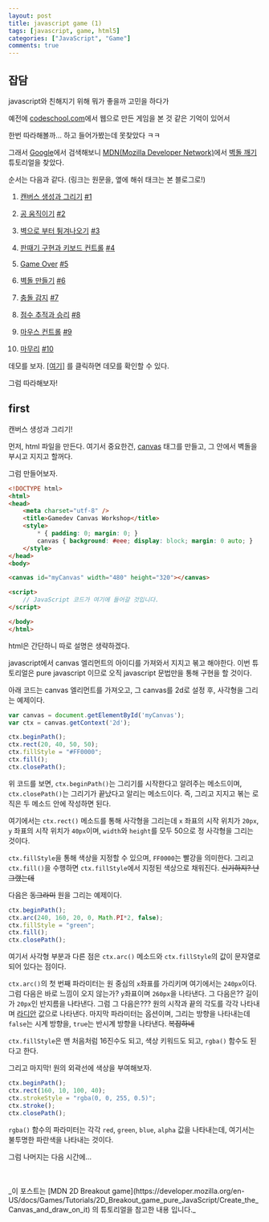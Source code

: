 ```yaml
---
layout: post
title: javascript game (1)
tags: [javascript, game, html5]
categories: ["JavaScript", "Game"]
comments: true
---
```


## 잡담

javascript와 친해지기 위해 뭐가 좋을까 고민을 하다가

예전에 [codeschool.com](https://www.codeschool.com/)에서 웹으로 만든 게임을 본 것 같은 기억이 있어서

한번 따라해볼까... 하고 들어가봤는데 못찾았다 ㅋㅋ

그래서 [Google](http://www.google.com)에서 검색해보니 [MDN(Mozilla Developer Network)](https://developer.mozilla.org)에서 [벽돌 깨기](https://developer.mozilla.org/ko/docs/Games/Tutorials/%EC%88%9C%EC%88%98%ED%95%9C_%EC%9E%90%EB%B0%94%EC%8A%A4%ED%81%AC%EB%A6%BD%ED%8A%B8%EB%A5%BC_%EC%9D%B4%EC%9A%A9%ED%95%9C_2D_%EB%B2%BD%EB%8F%8C%EA%B9%A8%EA%B8%B0_%EA%B2%8C%EC%9E%84) 튜토리얼을 찾았다.


순서는 다음과 같다. (링크는 원문을, 옆에 해쉬 태크는 본 블로그로!)

1. [캔버스 생성과 그리기](https://developer.mozilla.org/en-US/docs/Games/Tutorials/2D_Breakout_game_pure_JavaScript/Create_the_Canvas_and_draw_on_it) [#1](#first)

2. [공 움직이기](https://developer.mozilla.org/en-US/docs/Games/Workflows/2D_Breakout_game_pure_JavaScript/Move_the_ball) [#2](/2017/04/18/js-game-02/)

3. [벽으로 부터 튕겨나오기](https://developer.mozilla.org/en-US/docs/Games/Workflows/2D_Breakout_game_pure_JavaScript/Bounce_off_the_walls) [#3](/2017/04/19/js-game-03/)

4. [판때기 구현과 키보드 컨트롤](https://developer.mozilla.org/en-US/docs/Games/Workflows/2D_Breakout_game_pure_JavaScript/Paddle_and_keyboard_controls) [#4](/2017/04/20/js-game-04/)

5. [Game Over](https://developer.mozilla.org/en-US/docs/Games/Workflows/2D_Breakout_game_pure_JavaScript/Game_over) [#5](/2017/04/21/js-game-05/)

6. [벽돌 만들기](https://developer.mozilla.org/en-US/docs/Games/Workflows/2D_Breakout_game_pure_JavaScript/Build_the_brick_field) [#6](/2017/04/24/js-game-06/)

7. [충돌 감지](https://developer.mozilla.org/en-US/docs/Games/Workflows/2D_Breakout_game_pure_JavaScript/Collision_detection) [#7](#seventh)

8. [점수 추적과 승리](https://developer.mozilla.org/en-US/docs/Games/Workflows/2D_Breakout_game_pure_JavaScript/Track_the_score_and_win) [#8](#eighth)

9. [마우스 컨트롤](https://developer.mozilla.org/en-US/docs/Games/Workflows/2D_Breakout_game_pure_JavaScript/Mouse_controls) [#9](#ninth)

10. [마무리](https://developer.mozilla.org/en-US/docs/Games/Workflows/2D_Breakout_game_pure_JavaScript/Finishing_up) [#10](#tenth)


데모를 보자. [\[여기\]](https://seunghun-kim.github.io/Block-Breaker/) 를 클릭하면 데모를 확인할 수 있다.

그럼 따라해보자!



## first

캔버스 생성과 그리기!

먼저, html 파일을 만든다. 여기서 중요한건, [canvas](https://developer.mozilla.org/ko/docs/Web/HTML/Canvas/Tutorial) 태그를 만들고, 그 안에서 벽돌을 부시고 지지고 할꺼다.

그럼 만들어보자.

```html
<!DOCTYPE html>
<html>
<head>
    <meta charset="utf-8" />
    <title>Gamedev Canvas Workshop</title>
    <style>
    	* { padding: 0; margin: 0; }
    	canvas { background: #eee; display: block; margin: 0 auto; }
    </style>
</head>
<body>

<canvas id="myCanvas" width="480" height="320"></canvas>

<script>
	// JavaScript 코드가 여기에 들어갈 것입니다.
</script>

</body>
</html>

```

html은 간단하니 따로 설명은 생략하겠다.

javascript에서 canvas 엘리먼트의 아이디를 가져와서 지지고 볶고 해야한다. 이번 튜토리얼은 pure javascript 이므로 오직 javascript 문법만을 통해 구현을 할 것이다.

아래 코드는 canvas 엘리먼트를 가져오고, 그 canvas를 2d로 설정 후, 사각형을 그리는 예제이다.

```javascript
var canvas = document.getElementById('myCanvas');
var ctx = canvas.getContext('2d');

ctx.beginPath();
ctx.rect(20, 40, 50, 50);
ctx.fillStyle = "#FF0000";
ctx.fill();
ctx.closePath();
```

위 코드를 보면, `ctx.beginPath()`는 그리기를 시작한다고 알려주는 메소드이며, `ctx.closePath()`는 그리기가 끝났다고 알리는 메소드이다. 즉, 그리고 지지고 볶는 로직은 두 메소드 안에 작성하면 된다.

여기에서는 `ctx.rect()` 메소드를 통해 사각형을 그리는데 `x` 좌표의 시작 위치가 `20px`, `y` 좌표의 시작 위치가 `40px`이며, `width`와 `height`를 모두 50으로 정 사각형을 그리는 것이다.

`ctx.fillStyle`을 통해 색상을 지정할 수 있으며, `FF0000`는 빨강을 의미한다. 그리고 `ctx.fill()`을 수행하면 `ctx.fillStyle`에서 지정된 색상으로 채워진다. ~~신기하지? 난 그랬는데~~

다음은 ~~동그라미~~ 원을 그리는 예제이다.

```javascript
ctx.beginPath();
ctx.arc(240, 160, 20, 0, Math.PI*2, false);
ctx.fillStyle = "green";
ctx.fill();
ctx.closePath();
```

여기서 사각형 부분과 다른 점은 `ctx.arc()` 메소드와 `ctx.fillStyle`의 값이 문자열로 되어 있다는 점이다.

`ctx.arc()`의 첫 번째 파라미터는 원 중심의 `x`좌표를 가리키며 여기에서는 `240px`이다. 그럼 다음은 바로 느낌이 오지 않는가? `y`좌표이며 `260px`을 나타낸다. 그 다음은?? 길이가 `20px`인 반지름을 나타낸다. 그럼 그 다음은??? 원의 시작과 끝의 각도를 각각 나타내며 [라디안](https://namu.wiki/w/%EB%9D%BC%EB%94%94%EC%95%88) 값으로 나타낸다. 마지막 파라미터는 옵션이며, 그리는 방향을 나타내는데 `false`는 시계 방향을, `true`는 반시계 방향을 나타낸다. ~~복잡하네~~

`ctx.fillStyle`은 맨 처음처럼 16진수도 되고, 색상 키워드도 되고, `rgba()` 함수도 된다고 한다.

그리고 마지막! 원의 외곽선에 색상을 부여해보자.

```javascript
ctx.beginPath();
ctx.rect(160, 10, 100, 40);
ctx.strokeStyle = "rgba(0, 0, 255, 0.5)";
ctx.stroke();
ctx.closePath();
```

`rgba()` 함수의 파라미터는 각각 `red`, `green`, `blue`, `alpha` 값을 나타내는데, 여기서는 불투명한 파란색을 나타내는 것이다.

그럼 나머지는 다음 시간에...

<br/>
<br/>
_이 포스트는 [MDN 2D Breakout game](https://developer.mozilla.org/en-US/docs/Games/Tutorials/2D_Breakout_game_pure_JavaScript/Create_the_Canvas_and_draw_on_it) 의 튜토리얼을 참고한 내용 입니다._
